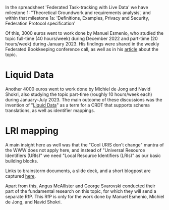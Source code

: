 In the spreadsheet 'Federated Task-tracking with Live Data' we have milestone 1: "Theoretical Groundwork and requirements analysis',
and within that milestone 1a: 'Definitions, Examples, Privacy and Security, Federation Protocol specification'

Of this, 3000 euros went to work done by Manuel Esmenio, who studied the topic full-time (40 hours/week) during December 2022 and
part-time (20 hours/week) during January 2023. His findings were shared in the weekly Federated Bookkeeping conference call, as well
as in his [article](https://github.com/federatedbookkeeping/research/tree/main/Article) about the topic.

# Liquid Data
Another 4000 euros went to work done by Michiel de Jong and Navid Shokri, also studying the topic part-time (roughly 10 hours/week each)
during January-July 2023. The main outcome of these discussions was the invention of "[Liquid Data](https://michielbdejong.com/blog/30.html)" as a term for a CRDT that supports schema translations, as well as identifier mappings.

# LRI mapping
A main insight here as well was that the "Cool URIS don't change"
mantra of the WWW does not apply here, and instead of "Universal Resource Identifiers (URIs)" we need "Local Resource Identifiers (LRIs)" as our basic
building blocks.

Links to brainstorm documents, a slide deck, and a short blogpost are captured [here](https://github.com/federatedbookkeeping/task-tracking/issues/21#issuecomment-1964422453).

Apart from this, Angus McAllister and George Svarovski conducted their part of the fundamental research on this topic, for which they will send a separate RfP. This RfP is only for the work done by Manuel Esmenio, Michiel de Jong, and Navid Shokri.
